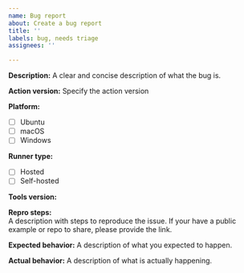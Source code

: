 ```yaml
---
name: Bug report
about: Create a bug report
title: ''
labels: bug, needs triage
assignees: ''

---
```


<!--- Please direct any generic questions related to actions to our support community forum at https://github.community/c/code-to-cloud/github-actions/41 --->
<!--- Before opening up a new bug report, please make sure to check for similar existing issues -->

**Description:**
A clear and concise description of what the bug is.

**Action version:**
Specify the action version

**Platform:**
- [ ] Ubuntu
- [ ] macOS
- [ ] Windows

**Runner type:**
- [ ] Hosted
- [ ] Self-hosted

**Tools version:**
<!--- Please specify go version -->

**Repro steps:**  
A description with steps to reproduce the issue. If your have a public example or repo to share, please provide the link.

**Expected behavior:**
A description of what you expected to happen.

**Actual behavior:**
A description of what is actually happening.
